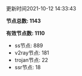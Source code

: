 更新时间2021-10-12 14:33:43

**节点总数: 1143**

**有效节点数: 1110**

- ss节点: 889
- v2ray节点: 181
- trojan节点: 22
- ssr节点: 18
